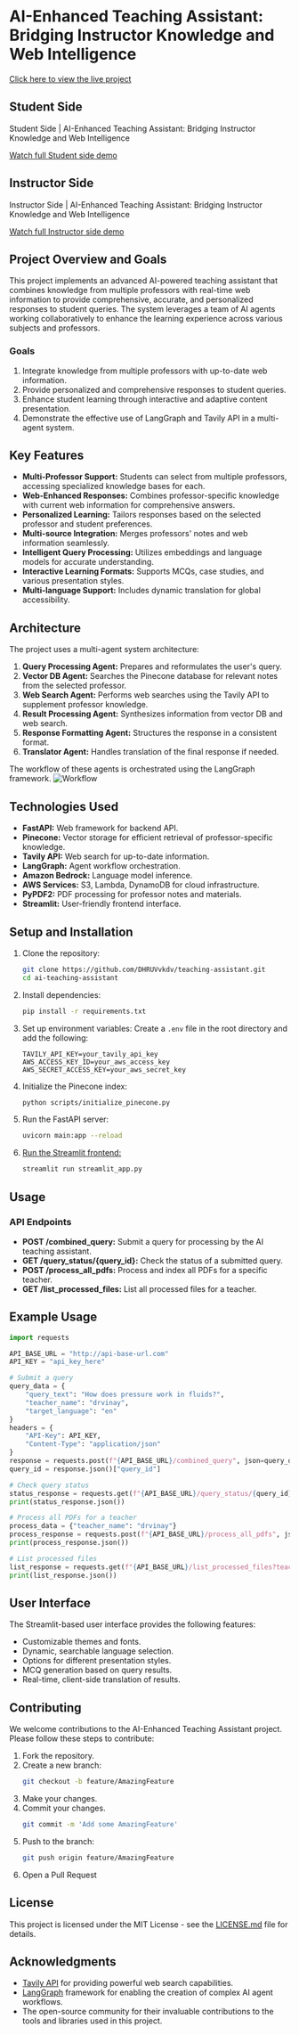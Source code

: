 # AI-Enhanced Teaching Assistant: Bridging Instructor Knowledge and Web Intelligence

[Click here to view the live project](https://teachingassistant-dv.streamlit.app/)

## Student Side

Student Side | AI-Enhanced Teaching Assistant: Bridging Instructor Knowledge and Web Intelligence

[Watch full Student side demo](https://youtu.be/aDXYTqY8-R4)

## Instructor Side

Instructor Side | AI-Enhanced Teaching Assistant: Bridging Instructor Knowledge and Web Intelligence

[Watch full Instructor side demo](https://youtu.be/aX303VJL-Ew)

## Project Overview and Goals

This project implements an advanced AI-powered teaching assistant that combines knowledge from multiple professors with real-time web information to provide comprehensive, accurate, and personalized responses to student queries. The system leverages a team of AI agents working collaboratively to enhance the learning experience across various subjects and professors.

### Goals

1. Integrate knowledge from multiple professors with up-to-date web information.
2. Provide personalized and comprehensive responses to student queries.
3. Enhance student learning through interactive and adaptive content presentation.
4. Demonstrate the effective use of LangGraph and Tavily API in a multi-agent system.

## Key Features

- **Multi-Professor Support:** Students can select from multiple professors, accessing specialized knowledge bases for each.
- **Web-Enhanced Responses:** Combines professor-specific knowledge with current web information for comprehensive answers.
- **Personalized Learning:** Tailors responses based on the selected professor and student preferences.
- **Multi-source Integration:** Merges professors' notes and web information seamlessly.
- **Intelligent Query Processing:** Utilizes embeddings and language models for accurate understanding.
- **Interactive Learning Formats:** Supports MCQs, case studies, and various presentation styles.
- **Multi-language Support:** Includes dynamic translation for global accessibility.

## Architecture

The project uses a multi-agent system architecture:

1. **Query Processing Agent:** Prepares and reformulates the user's query.
2. **Vector DB Agent:** Searches the Pinecone database for relevant notes from the selected professor.
3. **Web Search Agent:** Performs web searches using the Tavily API to supplement professor knowledge.
4. **Result Processing Agent:** Synthesizes information from vector DB and web search.
5. **Response Formatting Agent:** Structures the response in a consistent format.
6. **Translator Agent:** Handles translation of the final response if needed.

The workflow of these agents is orchestrated using the LangGraph framework.
![Workflow](image/src/images/workflow.png)

## Technologies Used

- **FastAPI:** Web framework for backend API.
- **Pinecone:** Vector storage for efficient retrieval of professor-specific knowledge.
- **Tavily API:** Web search for up-to-date information.
- **LangGraph:** Agent workflow orchestration.
- **Amazon Bedrock:** Language model inference.
- **AWS Services:** S3, Lambda, DynamoDB for cloud infrastructure.
- **PyPDF2:** PDF processing for professor notes and materials.
- **Streamlit:** User-friendly frontend interface.

## Setup and Installation

1.  Clone the repository:
    ```sh
    git clone https://github.com/DHRUVvkdv/teaching-assistant.git
    cd ai-teaching-assistant
    ```
2.  Install dependencies:

    ```sh
    pip install -r requirements.txt

    ```

3.  Set up environment variables:
    Create a `.env` file in the root directory and add the following:

    ```PINECONE_API_KEY=your_pinecone_api_key
    TAVILY_API_KEY=your_tavily_api_key
    AWS_ACCESS_KEY_ID=your_aws_access_key
    AWS_SECRET_ACCESS_KEY=your_aws_secret_key
    ```

4.  Initialize the Pinecone index:

    ```sh
    python scripts/initialize_pinecone.py
    ```

5.  Run the FastAPI server:
    ```sh
    uvicorn main:app --reload
    ```
6.  [Run the Streamlit frontend:](https://github.com/DHRUVvkdv/teaching-assistant-frontend)
    ```sh
    streamlit run streamlit_app.py
    ```

## Usage

### API Endpoints

- **POST /combined_query:** Submit a query for processing by the AI teaching assistant.
- **GET /query_status/{query_id}:** Check the status of a submitted query.
- **POST /process_all_pdfs:** Process and index all PDFs for a specific teacher.
- **GET /list_processed_files:** List all processed files for a teacher.

## Example Usage

```python
import requests

API_BASE_URL = "http://api-base-url.com"
API_KEY = "api_key_here"

# Submit a query
query_data = {
    "query_text": "How does pressure work in fluids?",
    "teacher_name": "drvinay",
    "target_language": "en"
}
headers = {
    "API-Key": API_KEY,
    "Content-Type": "application/json"
}
response = requests.post(f"{API_BASE_URL}/combined_query", json=query_data, headers=headers)
query_id = response.json()["query_id"]

# Check query status
status_response = requests.get(f"{API_BASE_URL}/query_status/{query_id}", headers=headers)
print(status_response.json())

# Process all PDFs for a teacher
process_data = {"teacher_name": "drvinay"}
process_response = requests.post(f"{API_BASE_URL}/process_all_pdfs", json=process_data, headers=headers)
print(process_response.json())

# List processed files
list_response = requests.get(f"{API_BASE_URL}/list_processed_files?teacher_name=drvinay", headers=headers)
print(list_response.json())
```

## User Interface

The Streamlit-based user interface provides the following features:

- Customizable themes and fonts.
- Dynamic, searchable language selection.
- Options for different presentation styles.
- MCQ generation based on query results.
- Real-time, client-side translation of results.

## Contributing

We welcome contributions to the AI-Enhanced Teaching Assistant project. Please follow these steps to contribute:

1. Fork the repository.
2. Create a new branch:
   ```sh
   git checkout -b feature/AmazingFeature
   ```
3. Make your changes.
4. Commit your changes.
   ```sh
   git commit -m 'Add some AmazingFeature'
   ```
5. Push to the branch:
   ```sh
   git push origin feature/AmazingFeature
   ```
6. Open a Pull Request

## License

This project is licensed under the MIT License - see the [LICENSE.md](LICENSE.md) file for details.

## Acknowledgments

- [Tavily API](https://tavily.com/) for providing powerful web search capabilities.
- [LangGraph](https://github.com/langchain-ai/langgraph) framework for enabling the creation of complex AI agent workflows.
- The open-source community for their invaluable contributions to the tools and libraries used in this project.
